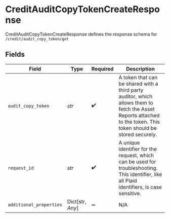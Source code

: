 # CreditAuditCopyTokenCreateResponse

CreditAuditCopyTokenCreateResponse defines the response schema for `/credit/audit_copy_token/get`


## Fields

| Field                                                                                                                                                            | Type                                                                                                                                                             | Required                                                                                                                                                         | Description                                                                                                                                                      |
| ---------------------------------------------------------------------------------------------------------------------------------------------------------------- | ---------------------------------------------------------------------------------------------------------------------------------------------------------------- | ---------------------------------------------------------------------------------------------------------------------------------------------------------------- | ---------------------------------------------------------------------------------------------------------------------------------------------------------------- |
| `audit_copy_token`                                                                                                                                               | *str*                                                                                                                                                            | :heavy_check_mark:                                                                                                                                               | A token that can be shared with a third party auditor, which allows them to fetch the Asset Reports attached to the token. This token should be stored securely. |
| `request_id`                                                                                                                                                     | *str*                                                                                                                                                            | :heavy_check_mark:                                                                                                                                               | A unique identifier for the request, which can be used for troubleshooting. This identifier, like all Plaid identifiers, is case sensitive.                      |
| `additional_properties`                                                                                                                                          | Dict[str, *Any*]                                                                                                                                                 | :heavy_minus_sign:                                                                                                                                               | N/A                                                                                                                                                              |